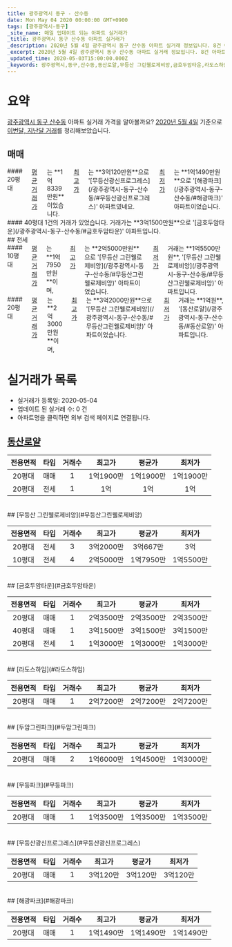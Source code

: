 ```yaml
---
title: 광주광역시 동구 - 산수동
date: Mon May 04 2020 00:00:00 GMT+0900
tags: [광주광역시-동구]
_site_name: 매일 업데이트 되는 아파트 실거래가
_title: 광주광역시 동구 산수동 아파트 실거래가
_description: 2020년 5월 4일 광주광역시 동구 산수동 아파트 실거래 정보입니다. 8건 아파트 정보가 있습니다.
_excerpt: 2020년 5월 4일 광주광역시 동구 산수동 아파트 실거래 정보입니다. 8건 아파트 정보가 있습니다.
_updated_time: 2020-05-03T15:00:00.000Z
_keywords: 광주광역시,동구,산수동,동산로얄,무등산 그린웰로제비앙,금호두암타운,라도스하임,두암그린파크,무등파크,무등산광신프로그레스,해광파크
---
```





# 요약
<ins>광주광역시 동구 산수동</ins> 아파트 실거래 가격을 알아볼까요? <ins>2020년 5월 4일</ins> 기준으로 <ins>이번달, 지난달 거래</ins>를 정리해보았습니다.

## 매매
<div class="container">
<div class="six columns" markdown="1">
#### 20평대
<ins>평균 거래가</ins>는 **1억8339만원**이었습니다. <ins>최고가</ins>는 **3억120만원**으로 '[무등산광신프로그레스](/광주광역시-동구-산수동/#무등산광신프로그레스)' 아파트였네요. <ins>최저가</ins>는 **1억1490만원**으로 '[해광파크](/광주광역시-동구-산수동/#해광파크)' 아파트이었습니다.
</div>
<div class="six columns" markdown="1">
#### 40평대
1건의 거래가 있었습니다. 거래가는 **3억1500만원**으로 '[금호두암타운](/광주광역시-동구-산수동/#금호두암타운)' 아파트입니다.
</div>
</div>
## 전세
<div class="container">
<div class="six columns" markdown="1">
#### 10평대
<ins>평균 거래가</ins>는 **1억7950만원**이며, <ins>최고가</ins>는 **2억5000만원**으로 '[무등산 그린웰로제비앙](/광주광역시-동구-산수동/#무등산그린웰로제비앙)' 아파트이었습니다. <ins>최저가</ins> 거래는 **1억5500만원**, '[무등산 그린웰로제비앙](/광주광역시-동구-산수동/#무등산그린웰로제비앙)' 아파트입니다.
</div>
<div class="six columns" markdown="1">
#### 20평대
<ins>평균 거래가</ins>는 **2억3000만원**이며, <ins>최고가</ins>는 **3억2000만원**으로 '[무등산 그린웰로제비앙](/광주광역시-동구-산수동/#무등산그린웰로제비앙)' 아파트이었습니다. <ins>최저가</ins> 거래는 **1억원**, '[동산로얄](/광주광역시-동구-산수동/#동산로얄)' 아파트입니다.
</div>
</div>



# 실거래가 목록
- 실거래가 등록일: 2020-05-04
- 업데이트 된 실거래 수: 0 건
- 아파트명을 클릭하면 외부 검색 페이지로 연결됩니다.

## [동산로얄](#동산로얄)

|전용면적|타입|거래수|최고가|평균가|최저가|
|:---:|:---:|:---:|:---:|:---:|:---:|
|20평대|<span class="deal-type-1">매매</span>|1|1억1900만|1억1900만|1억1900만|
|20평대|<span class="deal-type-2">전세</span>|1|1억|1억|1억|

<br/>
## [무등산 그린웰로제비앙](#무등산그린웰로제비앙)

|전용면적|타입|거래수|최고가|평균가|최저가|
|:---:|:---:|:---:|:---:|:---:|:---:|
|20평대|<span class="deal-type-2">전세</span>|3|3억2000만|3억667만|3억|
|10평대|<span class="deal-type-2">전세</span>|4|2억5000만|1억7950만|1억5500만|

<br/>
## [금호두암타운](#금호두암타운)

|전용면적|타입|거래수|최고가|평균가|최저가|
|:---:|:---:|:---:|:---:|:---:|:---:|
|20평대|<span class="deal-type-1">매매</span>|1|2억3500만|2억3500만|2억3500만|
|40평대|<span class="deal-type-1">매매</span>|1|3억1500만|3억1500만|3억1500만|
|20평대|<span class="deal-type-2">전세</span>|1|1억3000만|1억3000만|1억3000만|

<br/>
## [라도스하임](#라도스하임)

|전용면적|타입|거래수|최고가|평균가|최저가|
|:---:|:---:|:---:|:---:|:---:|:---:|
|20평대|<span class="deal-type-1">매매</span>|1|2억7200만|2억7200만|2억7200만|

<br/>
## [두암그린파크](#두암그린파크)

|전용면적|타입|거래수|최고가|평균가|최저가|
|:---:|:---:|:---:|:---:|:---:|:---:|
|20평대|<span class="deal-type-1">매매</span>|2|1억6000만|1억4500만|1억3000만|

<br/>
## [무등파크](#무등파크)

|전용면적|타입|거래수|최고가|평균가|최저가|
|:---:|:---:|:---:|:---:|:---:|:---:|
|20평대|<span class="deal-type-1">매매</span>|1|1억3500만|1억3500만|1억3500만|

<br/>
## [무등산광신프로그레스](#무등산광신프로그레스)

|전용면적|타입|거래수|최고가|평균가|최저가|
|:---:|:---:|:---:|:---:|:---:|:---:|
|20평대|<span class="deal-type-1">매매</span>|1|3억120만|3억120만|3억120만|

<br/>
## [해광파크](#해광파크)

|전용면적|타입|거래수|최고가|평균가|최저가|
|:---:|:---:|:---:|:---:|:---:|:---:|
|20평대|<span class="deal-type-1">매매</span>|1|1억1490만|1억1490만|1억1490만|

<br/>



